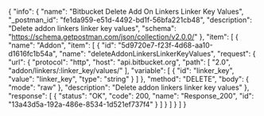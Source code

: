 {
  "info": {
    "name": "Bitbucket Delete Add On Linkers Linker Key Values",
    "_postman_id": "fe1da959-e51d-4492-bd1f-56bfa221cb48",
    "description": "Delete addon linkers linker key values",
    "schema": "https://schema.getpostman.com/json/collection/v2.0.0/"
  },
  "item": [
    {
      "name": "Addon",
      "item": [
        {
          "id": "5d9720e7-f23f-4d68-aa10-d1616fc1b54a",
          "name": "deleteAddonLinkersLinkerKeyValues",
          "request": {
            "url": {
              "protocol": "http",
              "host": "api.bitbucket.org",
              "path": [
                "2.0",
                "addon/linkers/:linker_key/values/"
              ],
              "variable": [
                {
                  "id": "linker_key",
                  "value": "linker_key",
                  "type": "string"
                }
              ]
            },
            "method": "DELETE",
            "body": {
              "mode": "raw"
            },
            "description": "Delete addon linkers linker key values"
          },
          "response": [
            {
              "status": "OK",
              "code": 200,
              "name": "Response_200",
              "id": "13a43d5a-192a-486e-8534-1d521ef737f4"
            }
          ]
        }
      ]
    }
  ]
}